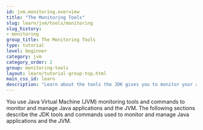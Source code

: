 ```yaml
---
id: jvm.monitoring.overview
title: "The Monitoring Tools"
slug: learn/jvm/tools/monitoring
slug_history:
- monitoring
group_title: The Monitoring Tools
type: tutorial
level: beginner
category: jvm
category_order: 2
group: monitoring-tools
layout: learn/tutorial-group-top.html
main_css_id: learn
description: "Learn about the tools the JDK gives you to monitor your application."
---
```


You use Java Virtual Machine (JVM) monitoring tools and commands to monitor and manage Java applications and the JVM. The following sections describe the JDK tools and commands used to monitor and manage Java applications and the JVM.

